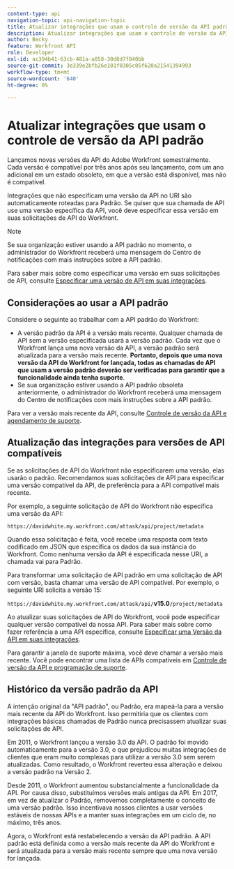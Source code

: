 ```yaml
---
content-type: api
navigation-topic: api-navigation-topic
title: Atualizar integrações que usam o controle de versão da API padrão
description: Atualizar integrações que usam o controle de versão da API padrão
author: Becky
feature: Workfront API
role: Developer
exl-id: ac394b41-63cb-481a-a858-30d8d7f840bb
source-git-commit: 3e339e2bfb26e101f0305c05f620a21541394993
workflow-type: tm+mt
source-wordcount: '640'
ht-degree: 0%

---
```


# Atualizar integrações que usam o controle de versão da API padrão

Lançamos novas versões da API do Adobe Workfront semestralmente. Cada versão é compatível por três anos após seu lançamento, com um ano adicional em um estado obsoleto, em que a versão está disponível, mas não é compatível.

Integrações que não especificam uma versão da API no URI são automaticamente roteadas para Padrão. Se quiser que sua chamada de API use uma versão específica da API, você deve especificar essa versão em suas solicitações de API do Workfront.

>[!NOTE]
>
>Se sua organização estiver usando a API padrão no momento, o administrador do Workfront receberá uma mensagem do Centro de notificações com mais instruções sobre a API padrão.

Para saber mais sobre como especificar uma versão em suas solicitações de API, consulte [Especificar uma versão de API em suas integrações](../../wf-api/api/specify-api-version-integrations.md).

## Considerações ao usar a API padrão

Considere o seguinte ao trabalhar com a API padrão do Workfront:

* A versão padrão da API é a versão mais recente. Qualquer chamada de API sem a versão especificada usará a versão padrão. Cada vez que o Workfront lança uma nova versão da API, a versão padrão será atualizada para a versão mais recente. **Portanto, depois que uma nova versão da API do Workfront for lançada, todas as chamadas de API que usam a versão padrão deverão ser verificadas para garantir que a funcionalidade ainda tenha suporte**.
* Se sua organização estiver usando a API padrão obsoleta anteriormente, o administrador do Workfront receberá uma mensagem do Centro de notificações com mais instruções sobre a API padrão.

Para ver a versão mais recente da API, consulte [Controle de versão da API e agendamento de suporte](../../wf-api/api/api-version-support-schedule.md).

## Atualização das integrações para versões de API compatíveis

Se as solicitações de API do Workfront não especificarem uma versão, elas usarão o padrão. Recomendamos suas solicitações de API para especificar uma versão compatível da API, de preferência para a API compatível mais recente.

Por exemplo, a seguinte solicitação de API do Workfront não especifica uma versão da API:

`https://davidwhite.my.workfront.com/attask/api/project/metadata`

Quando essa solicitação é feita, você recebe uma resposta com texto codificado em JSON que especifica os dados da sua instância do Workfront. Como nenhuma versão da API é especificada nesse URI, a chamada vai para Padrão.

Para transformar uma solicitação de API padrão em uma solicitação de API com versão, basta chamar uma versão de API compatível. Por exemplo, o seguinte URI solicita a versão 15:

`https://davidwhite.my.workfront.com/attask/api/`**v15.0**`/project/metadata`

Ao atualizar suas solicitações de API do Workfront, você pode especificar qualquer versão compatível da nossa API. Para saber mais sobre como fazer referência a uma API específica, consulte [Especificar uma Versão da API em suas integrações](../../wf-api/api/specify-api-version-integrations.md).

Para garantir a janela de suporte máxima, você deve chamar a versão mais recente. Você pode encontrar uma lista de APIs compatíveis em [Controle de versão da API e programação de suporte](../../wf-api/api/api-version-support-schedule.md).

## Histórico da versão padrão da API

A intenção original da &quot;API padrão&quot;, ou Padrão, era mapeá-la para a versão mais recente da API do Workfront. Isso permitiria que os clientes com integrações básicas chamadas de Padrão nunca precisassem atualizar suas solicitações de API.

Em 2011, o Workfront lançou a versão 3.0 da API. O padrão foi movido automaticamente para a versão 3.0, o que prejudicou muitas integrações de clientes que eram muito complexas para utilizar a versão 3.0 sem serem atualizadas. Como resultado, o Workfront reverteu essa alteração e deixou a versão padrão na Versão 2.

Desde 2011, o Workfront aumentou substancialmente a funcionalidade da API. Por causa disso, substituímos versões mais antigas da API. Em 2017, em vez de atualizar o Padrão, removemos completamente o conceito de uma versão padrão. Isso incentivava nossos clientes a usar versões estáveis de nossas APIs e a manter suas integrações em um ciclo de, no máximo, três anos.

Agora, o Workfront está restabelecendo a versão da API padrão. A API padrão está definida como a versão mais recente da API do Workfront e será atualizada para a versão mais recente sempre que uma nova versão for lançada.

